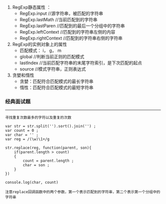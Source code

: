 1. RegExp静态属性 ： 
	- RegExp.input //源字符串，被匹配的字符串
	- RegExp.lastMath //当前匹配到的字符串
	- RegExp.lastParen //匹配到的最后一个分组中的字符串
	- RegExp.leftContext //匹配到的字符串左侧的内容
	- RegExp.rightContext //匹配到的字符串右侧的字符串
2. RegExp的实例对象上的属性
	- 匹配模式： i， g， m
	- global //判断当前正则的匹配模式
	- lastIndex //当前匹配字符串的末尾字符索引，是下次匹配的起点
	- source //模式字符串，正则表达式
3. 贪婪和惰性
	- 贪婪：匹配符合匹配模式的最长字符串
	- 惰性：匹配符合匹配模式的最短字符串
### 经典面试题
---
	寻找重复次数最多的字符以及重复的次数
	
	var str = str.split('').sort().join('') ;
	var count = 0 ;
	var char = '' ;
	var reg = /(\w)\1+/g

	str.replace(reg, function(parent, son){
		if(parent.length > count)
		{
			count = parent.length ;
			char = son ;
		}
	})

	console.log(char, count)
		
	注意replace回调函数中的两个参数，第一个表示匹配到的字符串，第二个表示第一个分组中的字符串